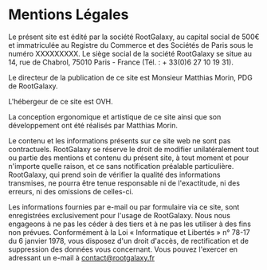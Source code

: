 Mentions Légales
================

Le présent site est édité par la société RootGalaxy, au capital social de 500€ et immatriculée au Registre du Commerce et des Sociétés de Paris sous le numéro XXXXXXXXX. Le siège social de la société RootGalaxy se situe au 14, rue de Chabrol, 75010 Paris - France (Tél. : + 33(0)6 27 10 19 31).

Le directeur de la publication de ce site est Monsieur Matthias Morin, PDG de RootGalaxy.

L'hébergeur de ce site est OVH.

La conception ergonomique et artistique de ce site ainsi que son développement ont été réalisés par Matthias Morin.

Le contenu et les informations présents sur ce site web ne sont pas contractuels. RootGalaxy se réserve le droit de modifier unilatéralement tout ou partie des mentions et contenu du présent site, à tout moment et pour n'importe quelle raison, et ce sans notification préalable particulière. RootGalaxy, qui prend soin de vérifier la qualité des informations transmises, ne pourra être tenue responsable ni de l'exactitude, ni des erreurs, ni des omissions de celles-ci.

Les informations fournies par e-mail ou par formulaire via ce site, sont enregistrées exclusivement pour l'usage de RootGalaxy. Nous nous engageons à ne pas les céder à des tiers et à ne pas les utiliser à des fins non prévues. Conformément à la Loi « Informatique et Libertés » n° 78-17 du 6 janvier 1978, vous disposez d'un droit d'accès, de rectification et de suppression des données vous concernant. Vous pouvez l'exercer en adressant un e-mail à contact@rootgalaxy.fr

